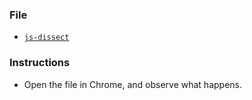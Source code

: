 ### File

* [`js-dissect`](js-dissect.html)

### Instructions

* Open the file in Chrome, and observe what happens.
